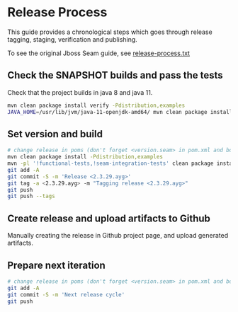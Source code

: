 # Release Process

This guide provides a chronological steps which goes through release tagging, staging, verification and publishing.

To see the original Jboss Seam guide, see [release-process.txt](release-process.txt)

## Check the SNAPSHOT builds and pass the tests

Check that the project builds in java 8 and java 11.

```bash
mvn clean package install verify -Pdistribution,examples
JAVA_HOME=/usr/lib/jvm/java-11-openjdk-amd64/ mvn clean package install verify -Pdistribution,examples
```

## Set version and build 

```bash
# change release in poms (don't forget <version.seam> in pom.xml and bom/pom.xml), README.md and distribution/src/assembly/changelog.txt
mvn clean package install -Pdistribution,examples
mvn -pl '!functional-tests,!seam-integration-tests' clean package install deploy
git add -A
git commit -S -m 'Release <2.3.29.ayg>'
git tag -a <2.3.29.ayg> -m "Tagging release <2.3.29.ayg>"
git push
git push --tags
```


## Create release and upload artifacts to Github

Manually creating the release in Github project page, and upload generated artifacts.



## Prepare next iteration

```bash
# change release in poms (don't forget <version.seam> in pom.xml and bom/pom.xml) and distribution/src/assembly/changelog.txt
git add -A
git commit -S -m 'Next release cycle'
git push
```
